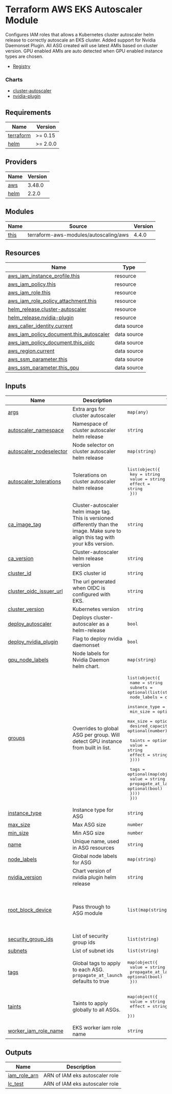 # Terraform AWS EKS Autoscaler Module

Configures IAM roles that allows a Kubernetes cluster autoscaler helm release to correctly autoscale an EKS cluster. Added support for Nvidia Daemonset Plugin. All ASG created will use latest AMIs based on cluster version. GPU enabled AMIs are auto detected when GPU enabled instance types are chosen.

- [Registry](https://registry.terraform.io/modules/OmniTeqSource/eks-autoscaler/aws/latest)

### Charts

- [cluster-autoscaler](https://kubernetes.github.io/autoscaler)
- [nvidia-plugin](https://nvidia.github.io/k8s-device-plugin)

<!-- BEGIN_TF_DOCS -->
## Requirements

| Name | Version |
|------|---------|
| <a name="requirement_terraform"></a> [terraform](#requirement\_terraform) | >= 0.15 |
| <a name="requirement_helm"></a> [helm](#requirement\_helm) | >= 2.0.0 |

## Providers

| Name | Version |
|------|---------|
| <a name="provider_aws"></a> [aws](#provider\_aws) | 3.48.0 |
| <a name="provider_helm"></a> [helm](#provider\_helm) | 2.2.0 |

## Modules

| Name | Source | Version |
|------|--------|---------|
| <a name="module_this"></a> [this](#module\_this) | terraform-aws-modules/autoscaling/aws | 4.4.0 |

## Resources

| Name | Type |
|------|------|
| [aws_iam_instance_profile.this](https://registry.terraform.io/providers/hashicorp/aws/latest/docs/resources/iam_instance_profile) | resource |
| [aws_iam_policy.this](https://registry.terraform.io/providers/hashicorp/aws/latest/docs/resources/iam_policy) | resource |
| [aws_iam_role.this](https://registry.terraform.io/providers/hashicorp/aws/latest/docs/resources/iam_role) | resource |
| [aws_iam_role_policy_attachment.this](https://registry.terraform.io/providers/hashicorp/aws/latest/docs/resources/iam_role_policy_attachment) | resource |
| [helm_release.cluster-autoscaler](https://registry.terraform.io/providers/hashicorp/helm/latest/docs/resources/release) | resource |
| [helm_release.nvidia-plugin](https://registry.terraform.io/providers/hashicorp/helm/latest/docs/resources/release) | resource |
| [aws_caller_identity.current](https://registry.terraform.io/providers/hashicorp/aws/latest/docs/data-sources/caller_identity) | data source |
| [aws_iam_policy_document.this_autoscaler](https://registry.terraform.io/providers/hashicorp/aws/latest/docs/data-sources/iam_policy_document) | data source |
| [aws_iam_policy_document.this_oidc](https://registry.terraform.io/providers/hashicorp/aws/latest/docs/data-sources/iam_policy_document) | data source |
| [aws_region.current](https://registry.terraform.io/providers/hashicorp/aws/latest/docs/data-sources/region) | data source |
| [aws_ssm_parameter.this](https://registry.terraform.io/providers/hashicorp/aws/latest/docs/data-sources/ssm_parameter) | data source |
| [aws_ssm_parameter.this_gpu](https://registry.terraform.io/providers/hashicorp/aws/latest/docs/data-sources/ssm_parameter) | data source |

## Inputs

| Name | Description | Type | Default | Required |
|------|-------------|------|---------|:--------:|
| <a name="input_args"></a> [args](#input\_args) | Extra args for cluster autoscaler | `map(any)` | `{}` | no |
| <a name="input_autoscaler_namespace"></a> [autoscaler\_namespace](#input\_autoscaler\_namespace) | Namespace of cluster autoscaler helm release | `string` | `"kube-system"` | no |
| <a name="input_autoscaler_nodeselector"></a> [autoscaler\_nodeselector](#input\_autoscaler\_nodeselector) | Node selector on cluster autoscaler helm release | `map(string)` | `{}` | no |
| <a name="input_autoscaler_tolerations"></a> [autoscaler\_tolerations](#input\_autoscaler\_tolerations) | Tolerations on cluster autoscaler helm release | <pre>list(object({<br>    key    = string<br>    value  = string<br>    effect = string<br>  }))</pre> | `[]` | no |
| <a name="input_ca_image_tag"></a> [ca\_image\_tag](#input\_ca\_image\_tag) | Cluster-autoscaler helm image tag. This is versioned differently than the image. Make sure to align this tag with your k8s version. | `string` | `"v1.21.1"` | no |
| <a name="input_ca_version"></a> [ca\_version](#input\_ca\_version) | Cluster-autoscaler helm release version | `string` | `"9.10.4"` | no |
| <a name="input_cluster_id"></a> [cluster\_id](#input\_cluster\_id) | EKS cluster id | `string` | n/a | yes |
| <a name="input_cluster_oidc_issuer_url"></a> [cluster\_oidc\_issuer\_url](#input\_cluster\_oidc\_issuer\_url) | The url generated when OIDC is configured with EKS. | `string` | n/a | yes |
| <a name="input_cluster_version"></a> [cluster\_version](#input\_cluster\_version) | Kubernetes version | `string` | n/a | yes |
| <a name="input_deploy_autoscaler"></a> [deploy\_autoscaler](#input\_deploy\_autoscaler) | Deploys cluster-autoscaler as a helm-release | `bool` | `true` | no |
| <a name="input_deploy_nvidia_plugin"></a> [deploy\_nvidia\_plugin](#input\_deploy\_nvidia\_plugin) | Flag to deploy nvidia daemonset | `bool` | `false` | no |
| <a name="input_gpu_node_labels"></a> [gpu\_node\_labels](#input\_gpu\_node\_labels) | Node labels for Nvidia Daemon helm chart. | `map(string)` | `{}` | no |
| <a name="input_groups"></a> [groups](#input\_groups) | Overrides to global ASG per group. Will detect GPU instance from built in list. | <pre>list(object({<br>    name             = string<br>    subnets          = optional(list(string))<br>    node_labels      = optional(map(string))<br>    instance_type    = optional(string)<br>    min_size         = optional(number)<br>    max_size         = optional(number)<br>    desired_capacity = optional(number)<br><br>    taints = optional(map(object({<br>      value  = string<br>      effect = string<br>    })))<br><br>    tags = optional(map(object({<br>      value               = string<br>      propagate_at_launch = optional(bool)<br>    })))<br>  }))</pre> | `[]` | no |
| <a name="input_instance_type"></a> [instance\_type](#input\_instance\_type) | Instance type for ASG | `string` | `"t2.small"` | no |
| <a name="input_max_size"></a> [max\_size](#input\_max\_size) | Max ASG size | `number` | `1` | no |
| <a name="input_min_size"></a> [min\_size](#input\_min\_size) | Min ASG size | `number` | `0` | no |
| <a name="input_name"></a> [name](#input\_name) | Unique name, used in ASG resources | `string` | n/a | yes |
| <a name="input_node_labels"></a> [node\_labels](#input\_node\_labels) | Global node labels for ASG | `map(string)` | `{}` | no |
| <a name="input_nvidia_version"></a> [nvidia\_version](#input\_nvidia\_version) | Chart version of nvidia plugin helm release | `string` | `"0.9.0"` | no |
| <a name="input_root_block_device"></a> [root\_block\_device](#input\_root\_block\_device) | Pass through to ASG module | `list(map(string))` | <pre>[<br>  {<br>    "volume_size": "100",<br>    "volume_type": "gp2"<br>  }<br>]</pre> | no |
| <a name="input_security_group_ids"></a> [security\_group\_ids](#input\_security\_group\_ids) | List of security group ids | `list(string)` | `[]` | no |
| <a name="input_subnets"></a> [subnets](#input\_subnets) | List of subnet ids | `list(string)` | `[]` | no |
| <a name="input_tags"></a> [tags](#input\_tags) | Global tags to apply to each ASG. `propagate_at_launch` defaults to true | <pre>map(object({<br>    value               = string<br>    propagate_at_launch = optional(bool)<br>  }))</pre> | `{}` | no |
| <a name="input_taints"></a> [taints](#input\_taints) | Taints to apply globally to all ASGs. | <pre>map(object({<br>    value  = string<br>    effect = string<br>  }))</pre> | `null` | no |
| <a name="input_worker_iam_role_name"></a> [worker\_iam\_role\_name](#input\_worker\_iam\_role\_name) | EKS worker iam role name | `string` | `null` | no |

## Outputs

| Name | Description |
|------|-------------|
| <a name="output_iam_role_arn"></a> [iam\_role\_arn](#output\_iam\_role\_arn) | ARN of IAM eks autoscaler role |
| <a name="output_lc_test"></a> [lc\_test](#output\_lc\_test) | ARN of IAM eks autoscaler role |
<!-- END_TF_DOCS -->
